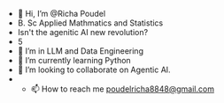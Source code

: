 - 👋 Hi, I’m @Richa Poudel
- B. Sc Applied Mathmatics and Statistics
- Isn't the agenitic AI new revolution?
- 5
- 👀 I’m in LLM and Data Engineering
- 🌱 I’m currently learning Python 
- 💞️ I’m looking to collaborate on Agentic AI.
- - 📫 How to reach me poudelricha8848@gmail.com

<!---
richapoudel5/richapoudel5 is a ✨ special ✨ repository because its `README.md` (this file) appears on your GitHub profile.
You can click the Preview link to take a look at your changes.
--->
